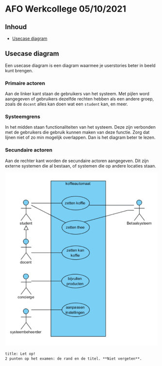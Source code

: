 # AFO Werkcollege 05/10/2021

## Inhoud

- [Usecase diagram](#Usecase%20diagram)

## Usecase diagram

Een usecase diagram is een diagram waarmee je userstories beter in beeld kunt brengen.

### Primaire actoren

Aan de linker kant staan de gebruikers van het systeem. Met pijlen word aangegeven of gebruikers dezelfde rechten hebben als een andere groep, zoals de `docent` alles kan doen wat een `student` kan, en meer.

### Systeemgrens

In het midden staan functionaliteiten van het systeem. Deze zijn verbonden met de gebruikers die gebruik kunnen maken van deze functie. Zorg dat lijnen niet of zo min mogelijk overlappen. Dan is het diagram beter te lezen.

### Secundaire actoren

Aan de rechter kant worden de secundaire actoren aangegeven. Dit zijn externe systemen die al bestaan, of systemen die op andere locaties staan.

![usecase-diagram](../../assets/afo/2021-10-01/usecase-diagram.png)

```ad-warning
title: Let op!
2 punten op het examen: de rand en de titel. **Niet vergeten**.
```
